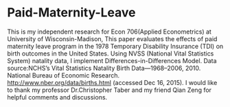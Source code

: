 # Paid-Maternity-Leave
This is my independent research for Econ 706(Applied Econometrics) at University of Wisconsin-Madison, This paper evaluates the effects of paid maternity leave program in the 1978 Temporary Disability Insurance (TDI) on birth outcomes in the United States. Using NVSS (National Vital Statistics System) natality data, I implement Differences-in-Differences Model. 
Data source:NCHS’s Vital Statistics Natality Birth Data—1968–2006, 2010. 
National Bureau of Economic Research. http://www.nber.org/data/births.html (accessed Dec 16, 2015).
I would like to thank my professor Dr.Christopher Taber and my friend Qian Zeng for helpful comments and discussions.
